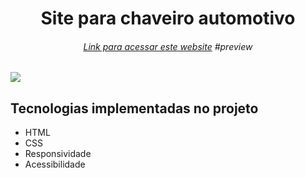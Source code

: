 <h1 align="center"> Site para chaveiro automotivo </h1>
<h6 align="center"><a href="https://kevynsrocha.github.io/chaveiro-automotivo/">Link para acessar este website</a> #preview</h6>

<div>
  <img src="https://user-images.githubusercontent.com/71854074/159138405-4d8af2a5-9934-44c5-bce5-ca871571efa5.jpg"/>
</div>

## Tecnologias implementadas no projeto

<ul> 
  <li>HTML</li>
  <li>CSS</li>
  <li>Responsividade</li>
  <li>Acessibilidade</li>
</ul>

